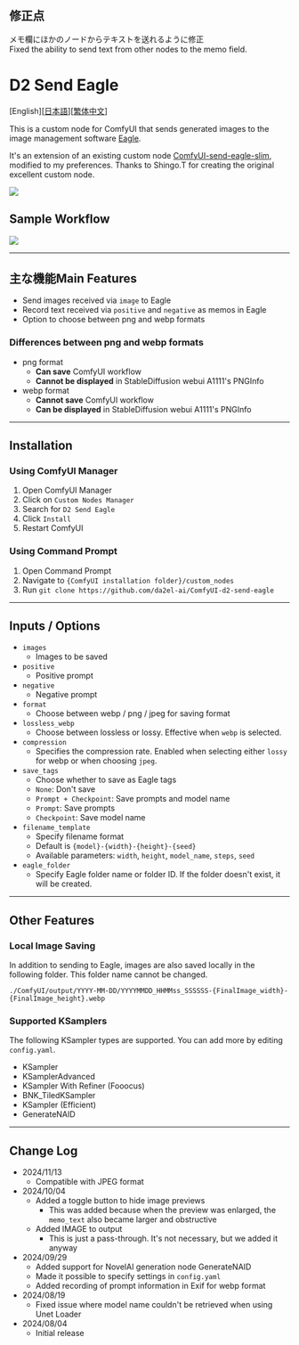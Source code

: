 ## 修正点
メモ欄にほかのノードからテキストを送れるように修正  
Fixed the ability to send text from other nodes to the memo field.

# D2 Send Eagle

[English][<a href="README_ja.md">日本語</a>][<a href="README_zh.md">繁体中文</a>]

This is a custom node for ComfyUI that sends generated images to the image management software [Eagle](https://en.eagle.cool/).

It's an extension of an existing custom node [ComfyUI-send-eagle-slim](https://github.com/shingo1228/ComfyUI-send-eagle-slim), modified to my preferences. Thanks to Shingo.T for creating the original excellent custom node.

<img src="img/image.png">


## Sample Workflow

<img src="img/sample_workflow.png">


---

## 主な機能Main Features

- Send images received via `image` to Eagle
- Record text received via `positive` and `negative` as memos in Eagle
- Option to choose between png and webp formats


### Differences between png and webp formats

- png format
  - **Can save** ComfyUI workflow
  - **Cannot be displayed** in StableDiffusion webui A1111's PNGInfo
- webp format
  - **Cannot save** ComfyUI workflow
  - **Can be displayed** in StableDiffusion webui A1111's PNGInfo

---

## Installation

### Using ComfyUI Manager

1. Open ComfyUI Manager
2. Click on `Custom Nodes Manager`
3. Search for `D2 Send Eagle`
4. Click `Install`
5. Restart ComfyUI

### Using Command Prompt

1. Open Command Prompt
2. Navigate to `{ComfyUI installation folder}/custom_nodes`
3. Run `git clone https://github.com/da2el-ai/ComfyUI-d2-send-eagle`

---

## Inputs / Options

- `images`
  - Images to be saved
- `positive`
  - Positive prompt
- `negative`
  - Negative prompt
- `format`
  - Choose between webp / png / jpeg for saving format
- `lossless_webp`
  - Choose between lossless or lossy. Effective when `webp` is selected.
- `compression`
  - Specifies the compression rate. Enabled when selecting either `lossy` for webp or when choosing `jpeg`.
- `save_tags`
  - Choose whether to save as Eagle tags
  - `None`: Don't save
  - `Prompt + Checkpoint`: Save prompts and model name
  - `Prompt`: Save prompts
  - `Checkpoint`: Save model name
- `filename_template`
  - Specify filename format
  - Default is `{model}-{width}-{height}-{seed}`
  - Available parameters: `width`, `height`, `model_name`, `steps`, `seed`
- `eagle_folder`
  - Specify Eagle folder name or folder ID. If the folder doesn't exist, it will be created.

---

## Other Features

### Local Image Saving

In addition to sending to Eagle, images are also saved locally in the following folder.
This folder name cannot be changed.

`./ComfyUI/output/YYYY-MM-DD/YYYYMMDD_HHMMss_SSSSSS-{FinalImage_width}-{FinalImage_height}.webp`

### Supported KSamplers

The following KSampler types are supported.
You can add more by editing `config.yaml`.

- KSampler
- KSamplerAdvanced
- KSampler With Refiner (Fooocus)
- BNK_TiledKSampler
- KSampler (Efficient)
- GenerateNAID

---

## Change Log

- 2024/11/13
  - Compatible with JPEG format
- 2024/10/04
  - Added a toggle button to hide image previews
    - This was added because when the preview was enlarged, the `memo_text` also became larger and obstructive
  - Added IMAGE to output
    - This is just a pass-through. It's not necessary, but we added it anyway
- 2024/09/29
  - Added support for NovelAI generation node GenerateNAID
  - Made it possible to specify settings in `config.yaml`
  - Added recording of prompt information in Exif for webp format
- 2024/08/19
  - Fixed issue where model name couldn't be retrieved when using Unet Loader
- 2024/08/04
  - Initial release
